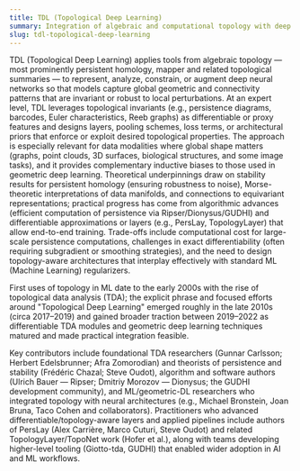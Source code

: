 ```yaml
---
title: TDL (Topological Deep Learning)
summary: Integration of algebraic and computational topology with deep neural networks to encode, preserve, and exploit global shape and connectivity as features, layers, or regularizers.
slug: tdl-topological-deep-learning
---
```


TDL (Topological Deep Learning) applies tools from algebraic topology — most prominently persistent homology, mapper and related topological summaries — to represent, analyze, constrain, or augment deep neural networks so that models capture global geometric and connectivity patterns that are invariant or robust to local perturbations. At an expert level, TDL leverages topological invariants (e.g., persistence diagrams, barcodes, Euler characteristics, Reeb graphs) as differentiable or proxy features and designs layers, pooling schemes, loss terms, or architectural priors that enforce or exploit desired topological properties. The approach is especially relevant for data modalities where global shape matters (graphs, point clouds, 3D surfaces, biological structures, and some image tasks), and it provides complementary inductive biases to those used in geometric deep learning. Theoretical underpinnings draw on stability results for persistent homology (ensuring robustness to noise), Morse-theoretic interpretations of data manifolds, and connections to equivariant representations; practical progress has come from algorithmic advances (efficient computation of persistence via Ripser/Dionysus/GUDHI) and differentiable approximations or layers (e.g., PersLay, TopologyLayer) that allow end-to-end training. Trade-offs include computational cost for large-scale persistence computations, challenges in exact differentiability (often requiring subgradient or smoothing strategies), and the need to design topology-aware architectures that interplay effectively with standard ML (Machine Learning) regularizers.

First uses of topology in ML date to the early 2000s with the rise of topological data analysis (TDA); the explicit phrase and focused efforts around "Topological Deep Learning" emerged roughly in the late 2010s (circa 2017–2019) and gained broader traction between 2019–2022 as differentiable TDA modules and geometric deep learning techniques matured and made practical integration feasible.

Key contributors include foundational TDA researchers (Gunnar Carlsson; Herbert Edelsbrunner; Afra Zomorodian) and theorists of persistence and stability (Frédéric Chazal; Steve Oudot), algorithm and software authors (Ulrich Bauer — Ripser; Dmitriy Morozov — Dionysus; the GUDHI development community), and ML/geometric-DL researchers who integrated topology with neural architectures (e.g., Michael Bronstein, Joan Bruna, Taco Cohen and collaborators). Practitioners who advanced differentiable/topology-aware layers and applied pipelines include authors of PersLay (Alex Carrière, Marco Cuturi, Steve Oudot) and related TopologyLayer/TopoNet work (Hofer et al.), along with teams developing higher-level tooling (Giotto-tda, GUDHI) that enabled wider adoption in AI and ML workflows.
